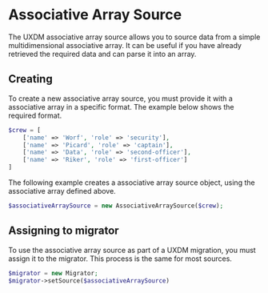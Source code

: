 # Associative Array Source

The UXDM associative array source allows you to source data from a simple multidimensional associative array.
It can be useful if you have already retrieved the required data and can parse it into an array.

## Creating

To create a new associative array source, you must provide it with a associative array in a specific format. 
The example below shows the required format.

```php
$crew = [
    ['name' => 'Worf', 'role' => 'security'],
    ['name' => 'Picard', 'role' => 'captain'],
    ['name' => 'Data', 'role' => 'second-officer'],
    ['name' => 'Riker', 'role' => 'first-officer']
] 
```

The following example creates a associative array source object, using the associative array defined above.

```php
$associativeArraySource = new AssociativeArraySource($crew);
```

## Assigning to migrator

To use the associative array source as part of a UXDM migration, you must assign it to the migrator. This process is the same for most sources.

```php
$migrator = new Migrator;
$migrator->setSource($associativeArraySource)
```
